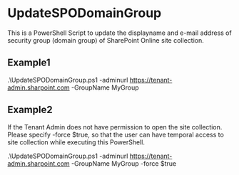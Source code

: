 # UpdateSPODomainGroup

This is a PowerShell Script to update the displayname and e-mail address of security group (domain group) of SharePoint Online site collection.

## Example1

.\UpdateSPODomainGroup.ps1 -adminurl https://tenant-admin.sharpoint.com -GroupName MyGroup

## Example2
If the Tenant Admin does not have permission to open the site collection. Please specify -force $true, so that the user can have temporal access to site collection while executing this PowerShell.

.\UpdateSPODomainGroup.ps1 -adminurl https://tenant-admin.sharpoint.com -GroupName MyGroup -force $true

